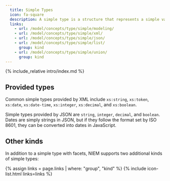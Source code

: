```yaml
---
  title: Simple Types
  icon: fa-square
  description: A simple type is a structure that represents a simple value only.
  links:
    - url: /model/concepts/type/simple/modeling/
    - url: /model/concepts/type/simple/xml/
    - url: /model/concepts/type/simple/json/
    - url: /model/concepts/type/simple/list/
      group: kind
    - url: /model/concepts/type/simple/union/
      group: kind
---
```


{% include_relative intro/index.md %}

## Provided types

Common simple types provided by XML include `xs:string`, `xs:token`, `xs:date`, `xs:date-time`, `xs:integer`, `xs:decimal`, and `xs:boolean`.

Simple types provided by JSON are `string`, `integer`, `decimal`, and `boolean`.  Dates are simply strings in JSON, but if they follow the format set by ISO 8601, they can be converted into dates in JavaScript.

## Other kinds

In addition to a simple type with facets, NIEM supports two additional kinds of simple types:

{% assign links = page.links | where: "group", "kind" %}
{% include icon-list.html links=links %}
